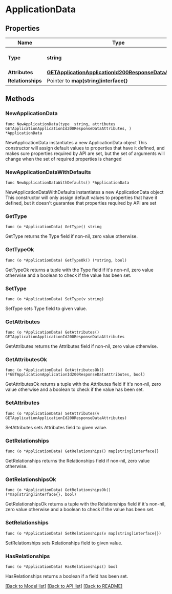 # ApplicationData

## Properties

Name | Type | Description | Notes
------------ | ------------- | ------------- | -------------
**Type** | **string** | The resource&#39;s type | 
**Attributes** | [**GETApplicationApplicationId200ResponseDataAttributes**](GETApplicationApplicationId200ResponseDataAttributes.md) |  | 
**Relationships** | Pointer to **map[string]interface{}** |  | [optional] 

## Methods

### NewApplicationData

`func NewApplicationData(type_ string, attributes GETApplicationApplicationId200ResponseDataAttributes, ) *ApplicationData`

NewApplicationData instantiates a new ApplicationData object
This constructor will assign default values to properties that have it defined,
and makes sure properties required by API are set, but the set of arguments
will change when the set of required properties is changed

### NewApplicationDataWithDefaults

`func NewApplicationDataWithDefaults() *ApplicationData`

NewApplicationDataWithDefaults instantiates a new ApplicationData object
This constructor will only assign default values to properties that have it defined,
but it doesn't guarantee that properties required by API are set

### GetType

`func (o *ApplicationData) GetType() string`

GetType returns the Type field if non-nil, zero value otherwise.

### GetTypeOk

`func (o *ApplicationData) GetTypeOk() (*string, bool)`

GetTypeOk returns a tuple with the Type field if it's non-nil, zero value otherwise
and a boolean to check if the value has been set.

### SetType

`func (o *ApplicationData) SetType(v string)`

SetType sets Type field to given value.


### GetAttributes

`func (o *ApplicationData) GetAttributes() GETApplicationApplicationId200ResponseDataAttributes`

GetAttributes returns the Attributes field if non-nil, zero value otherwise.

### GetAttributesOk

`func (o *ApplicationData) GetAttributesOk() (*GETApplicationApplicationId200ResponseDataAttributes, bool)`

GetAttributesOk returns a tuple with the Attributes field if it's non-nil, zero value otherwise
and a boolean to check if the value has been set.

### SetAttributes

`func (o *ApplicationData) SetAttributes(v GETApplicationApplicationId200ResponseDataAttributes)`

SetAttributes sets Attributes field to given value.


### GetRelationships

`func (o *ApplicationData) GetRelationships() map[string]interface{}`

GetRelationships returns the Relationships field if non-nil, zero value otherwise.

### GetRelationshipsOk

`func (o *ApplicationData) GetRelationshipsOk() (*map[string]interface{}, bool)`

GetRelationshipsOk returns a tuple with the Relationships field if it's non-nil, zero value otherwise
and a boolean to check if the value has been set.

### SetRelationships

`func (o *ApplicationData) SetRelationships(v map[string]interface{})`

SetRelationships sets Relationships field to given value.

### HasRelationships

`func (o *ApplicationData) HasRelationships() bool`

HasRelationships returns a boolean if a field has been set.


[[Back to Model list]](../README.md#documentation-for-models) [[Back to API list]](../README.md#documentation-for-api-endpoints) [[Back to README]](../README.md)


